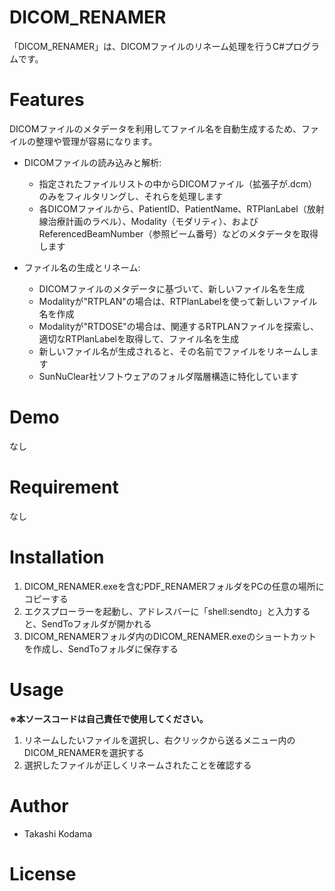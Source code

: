 # DICOM_RENAMER

「DICOM_RENAMER」は、DICOMファイルのリネーム処理を行うC#プログラムです。


# Features

DICOMファイルのメタデータを利用してファイル名を自動生成するため、ファイルの整理や管理が容易になります。
* DICOMファイルの読み込みと解析:
  * 指定されたファイルリストの中からDICOMファイル（拡張子が.dcm）のみをフィルタリングし、それらを処理します
  * 各DICOMファイルから、PatientID、PatientName、RTPlanLabel（放射線治療計画のラベル）、Modality（モダリティ）、およびReferencedBeamNumber（参照ビーム番号）などのメタデータを取得します
  
* ファイル名の生成とリネーム:
  * DICOMファイルのメタデータに基づいて、新しいファイル名を生成
  * Modalityが"RTPLAN"の場合は、RTPlanLabelを使って新しいファイル名を作成
  * Modalityが"RTDOSE"の場合は、関連するRTPLANファイルを探索し、適切なRTPlanLabelを取得して、ファイル名を生成
  * 新しいファイル名が生成されると、その名前でファイルをリネームします
  * SunNuClear社ソフトウェアのフォルダ階層構造に特化しています

# Demo

なし

# Requirement

なし

# Installation

1. DICOM_RENAMER.exeを含むPDF_RENAMERフォルダをPCの任意の場所にコピーする
3. エクスプローラーを起動し、アドレスバーに「shell:sendto」と入力すると、SendToフォルダが開かれる
4. DICOM_RENAMERフォルダ内のDICOM_RENAMER.exeのショートカットを作成し、SendToフォルダに保存する
   
# Usage

**※本ソースコードは自己責任で使用してください。**

1. リネームしたいファイルを選択し、右クリックから送るメニュー内のDICOM_RENAMERを選択する
2. 選択したファイルが正しくリネームされたことを確認する



# Author
 
* Takashi Kodama
 
# License
